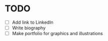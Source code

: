 # TODO

- [ ] Add link to LinkedIn
- [ ] Write biography
- [ ] Make portfolio for graphics and illustrations